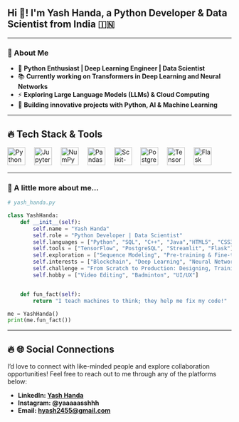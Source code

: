<h2 align="left">Hi 👋! I'm Yash Handa, a Python Developer & Data Scientist from India 🇮🇳</h2>

---

### **🚀 About Me**
- 🐍 **Python Enthusiast | Deep Learning Engineer | Data Scientist**  
- 📚 **Currently working on Transformers in Deep Learning and Neural Networks**  
- ⚡ **Exploring Large Language Models (LLMs) & Cloud Computing**  
- 🎯 **Building innovative projects with Python, AI & Machine Learning**  

---

## 🔥 **Tech Stack & Tools**  
<div align="left">
  <img src="https://cdn.jsdelivr.net/gh/devicons/devicon/icons/python/python-original.svg" height="40" alt="Python" />
  <img width="12" />
  <img src="https://cdn.jsdelivr.net/gh/devicons/devicon/icons/jupyter/jupyter-original.svg" height="40" alt="Jupyter" />
  <img width="12" />
  <img src="https://cdn.jsdelivr.net/gh/devicons/devicon/icons/numpy/numpy-original.svg" height="40" alt="NumPy" />
  <img width="12" />
  <img src="https://cdn.jsdelivr.net/gh/devicons/devicon/icons/pandas/pandas-original.svg" height="40" alt="Pandas" />
  <img width="12" />
  <img src="https://cdn.jsdelivr.net/gh/devicons/devicon/icons/scikitlearn/scikitlearn-original.svg" height="40" alt="Scikit-Learn" />
  <img width="12" />
  <img src="https://cdn.jsdelivr.net/gh/devicons/devicon/icons/postgresql/postgresql-original.svg" height="40" alt="PostgreSQL" />
  <img width="12" />
  <img src="https://cdn.jsdelivr.net/gh/devicons/devicon/icons/tensorflow/tensorflow-original.svg" height="40" alt="TensorFlow" />
  <img width="12" />
  <img src="https://cdn.jsdelivr.net/gh/devicons/devicon/icons/flask/flask-original.svg" height="40" alt="Flask" />
</div>


---

### **📌 A little more about me...**  
```py
# yash_handa.py

class YashHanda:
    def __init__(self):
        self.name = "Yash Handa"
        self.role = "Python Developer | Data Scientist"
        self.languages = ["Python", "SQL", "C++", "Java","HTML5", "CSS3"]
        self.tools = ["TensorFlow", "PostgreSQL", "Streamlit", "Flask"]
        self.exploration = ["Sequence Modeling", "Pre-training & Fine-tuning", "Neural Network Optimization"]
        self.interests = ["Blockchain", "Deep Learning", "Neural Networks", "Backend Development"]
        self.challenge = "From Scratch to Production: Designing, Training & Deploying a Transformer"
        self.hobby = ["Video Editing", "Badminton", "UI/UX"]


    def fun_fact(self):
        return "I teach machines to think; they help me fix my code!"

me = YashHanda()
print(me.fun_fact())
```

---

## 🔥 **🌐 Social Connections**
I’d love to connect with like-minded people and explore collaboration opportunities! Feel free to reach out to me through any of the platforms below:

- **LinkedIn: [Yash Handa](https://www.linkedin.com/in/yashhanda18/)**
- **Instagram: @yaaaaasshhh**
- **Email: hyash2455@gmail.com**
